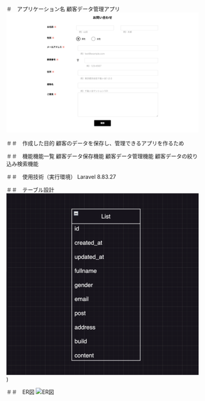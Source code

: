 ＃　アプリケーション名
顧客データ管理アプリ
![トップページ](https://github.com/YutaTomatsu/laravel-test/blob/main/%E3%83%88%E3%83%83%E3%83%95%E3%82%9A%E3%83%98%E3%82%9A%E3%83%BC%E3%82%B7%E3%82%99.png?raw=true)

＃＃　作成した目的
顧客のデータを保存し、管理できるアプリを作るため

＃＃　機能機能一覧
顧客データ保存機能
顧客データ管理機能
顧客データの絞り込み検索機能

＃＃　使用技術（実行環境）
Laravel 8.83.27

＃＃　テーブル設計
![テーブル設計](https://github.com/YutaTomatsu/laravel-test/blob/main/%E3%83%86%E3%83%BC%E3%83%95%E3%82%99%E3%83%AB%E5%86%85%E5%AE%B9.png?raw=true))

＃＃　ER図
![ER図](https://github.com/YutaTomatsu/laravel-test/blob/main/ER%E5%9B%B3.png?raw=true)
